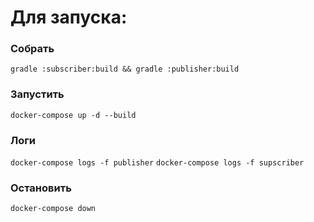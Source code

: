 # Для запуска:

### Собрать

`gradle :subscriber:build && gradle :publisher:build`

### Запустить

`docker-compose up -d --build`

### Логи

`docker-compose logs -f publisher`
`docker-compose logs -f supscriber`

### Остановить

`docker-compose down`
